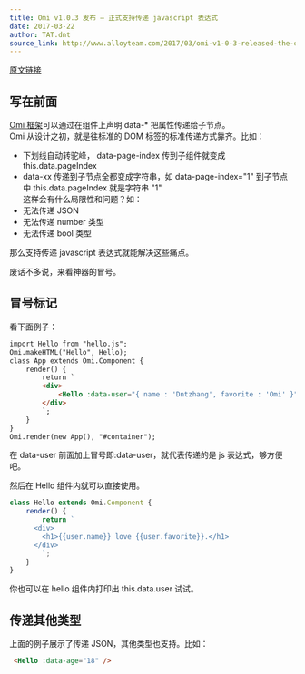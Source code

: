 ```yaml
---
title: Omi v1.0.3 发布 – 正式支持传递 javascript 表达式
date: 2017-03-22
author: TAT.dnt
source_link: http://www.alloyteam.com/2017/03/omi-v1-0-3-released-the-official-support-passing-javascript-expressions/
---
```


<!-- {% raw %} - for jekyll -->

[原文链接](https://github.com/AlloyTeam/omi/blob/master/tutorial/js-expression.md)

## 写在前面

[Omi 框架](https://github.com/AlloyTeam/omi)可以通过在组件上声明 data-\* 把属性传递给子节点。  
Omi 从设计之初，就是往标准的 DOM 标签的标准传递方式靠齐。比如：

-   下划线自动转驼峰， data-page-index 传到子组件就变成 this.data.pageIndex
-   data-xx 传递到子节点全都变成字符串，如 data-page-index="1" 到子节点中 this.data.pageIndex 就是字符串 "1"  
    这样会有什么局限性和问题？如：
-   无法传递 JSON
-   无法传递 number 类型
-   无法传递 bool 类型

那么支持传递 javascript 表达式就能解决这些痛点。

废话不多说，来看神器的冒号。

## 冒号标记

看下面例子：

```html
import Hello from "hello.js";
Omi.makeHTML("Hello", Hello);
class App extends Omi.Component {
    render() {
        return `
        <div>
            <Hello :data-user="{ name : 'Dntzhang', favorite : 'Omi' }" />
        </div>
        `;
    }
}
Omi.render(new App(), "#container");
```

在 data-user 前面加上冒号即:data-user，就代表传递的是 js 表达式，够方便吧。

然后在 Hello 组件内就可以直接使用。

```javascript
class Hello extends Omi.Component {
    render() {
        return `
      <div>
        <h1>{{user.name}} love {{user.favorite}}.</h1>
      </div>
        `;
    }
}
```

你也可以在 hello 组件内打印出 this.data.user 试试。

## 传递其他类型

上面的例子展示了传递 JSON，其他类型也支持。比如：

```html
 <Hello :data-age="18" />
 
```


<!-- {% endraw %} - for jekyll -->